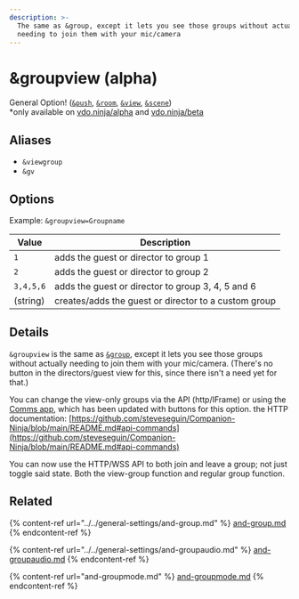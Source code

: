 ```yaml
---
description: >-
  The same as &group, except it lets you see those groups without actually
  needing to join them with your mic/camera
---
```


# \&groupview (alpha)

General Option! ([`&push`](../../source-settings/push.md), [`&room`](../../general-settings/room.md), [`&view`](../view-parameters/view.md), [`&scene`](../view-parameters/scene.md))\
\*only available on [vdo.ninja/alpha](https://vdo.ninja/alpha/) and [vdo.ninja/beta](https://vdo.ninja/beta/)

## Aliases

* `&viewgroup`
* `&gv`

## Options

Example: `&groupview=Groupname`

| Value     | Description                                          |
| --------- | ---------------------------------------------------- |
| `1`       | adds the guest or director to group 1                |
| `2`       | adds the guest or director to group 2                |
| `3,4,5,6` | adds the guest or director to group 3, 4, 5 and 6    |
| (string)  | creates/adds the guest or director to a custom group |

## Details

`&groupview` is the same as [`&group`](../../general-settings/and-group.md), except it lets you see those groups without actually needing to join them with your mic/camera. (There's no button in the directors/guest view for this, since there isn't a need yet for that.)

You can change the view-only groups via the API (http/IFrame) or using the [Comms app](../../steves-helper-apps/comms.md), which has been updated with buttons for this option. the HTTP documentation: [https://github.com/steveseguin/Companion-Ninja/blob/main/README.md#api-commands](https://github.com/steveseguin/Companion-Ninja/blob/main/README.md#api-commands)

You can now use the HTTP/WSS API to both join and leave a group; not just toggle said state. Both the view-group function and regular group function.

## Related

{% content-ref url="../../general-settings/and-group.md" %}
[and-group.md](../../general-settings/and-group.md)
{% endcontent-ref %}

{% content-ref url="../../general-settings/and-groupaudio.md" %}
[and-groupaudio.md](../../general-settings/and-groupaudio.md)
{% endcontent-ref %}

{% content-ref url="and-groupmode.md" %}
[and-groupmode.md](and-groupmode.md)
{% endcontent-ref %}
